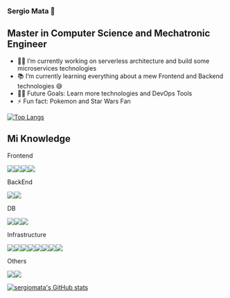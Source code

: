 ### Sergio Mata 🤖

## Master in Computer Science and Mechatronic Engineer  

- 👨‍💻 I’m currently working on serverless architecture and build some microservices technologies
- 📚 I’m currently learning everything about a mew Frontend and Backend technologies 😅
- 💪🏼 Future Goals: Learn more technologies and DevOps Tools
- ⚡ Fun fact: Pokemon and Star Wars Fan 

[![Top Langs](https://github-readme-stats.vercel.app/api/top-langs/?username=sergiomata&langs_count=8)](https://github.com/sergiomata/github-readme-stats)

## Mi Knowledge


Frontend 

<img src = "https://img.shields.io/badge/-HTML5-E34F26?style=flat&logo=html5&logoColor=white"><img src = "https://img.shields.io/badge/-CSS3-1572B6?style=flat&logo=css3&logoColor=white"><img src="https://img.shields.io/badge/-JavaScript-eed718?style=flat&logo=javascript&logoColor=ffffff"><img src="https://img.shields.io/badge/-React-000000?style=flat&logo=react&logoColor=00c8ff">



BackEnd

<img src="https://img.shields.io/badge/-Express.js-787878?style=flat"><img src="https://img.shields.io/badge/-Node.js-3C873A?style=flat&logo=Node.js&logoColor=white">



DB

<img src="https://img.shields.io/badge/-MongoDB-4DB33D?style=flat&logo=mongodb&logoColor=FFFFFF"><img src="https://img.shields.io/badge/-MySQL-F29111?style=flat&logo=mysql&logoColor=FFFFFF"><img src="http://img.shields.io/badge/-Java-007396?style=flat-square&logo=java&logoColor=ffffff">



Infrastructure 

<img src="https://img.shields.io/badge/-AWS-orange#:~:text=AWS-,AWS"><img src="https://img.shields.io/badge/-Firebase-FFA611?style=flat&logo=firebase&logoColor=FFFFFF"><img src="http://img.shields.io/badge/-Google%20Cloud%20Platform-4285F4?style=flat&logo=google%20cloud&logoColor=white"><img src="http://img.shields.io/badge/-Git-F1502F?style=flat&logo=git&logoColor=FFFFFF"><img src="http://img.shields.io/badge/-Github-000000?style=flat&logo=github&logoColor=FFFFFF"><img src="https://img.shields.io/badge/-Git-%23F05032?style=flat-square&logo=git&logoColor=%23ffffff"><img src="https://img.shields.io/badge/-GitLab-FCA121?style=flat-square&logo=gitlab"><img src="http://img.shields.io/badge/-Github%20Actions-2088FF?style=flat-square&logo=github-actions&logoColor=ffffff">



Others

<img src="https://img.shields.io/badge/-GraphQL-e535ab?style=flat&logo=graphql&logoColor=FFFFFF"><img src="http://img.shields.io/badge/-VS%20Code-007ACC?style=flat&logo=visual%20studio%20code&logoColor=white">

[![sergiomata's GitHub stats](https://github-readme-stats.vercel.app/api?username=sergiomata)](https://github.com/sergiomata/github-readme-stats)
